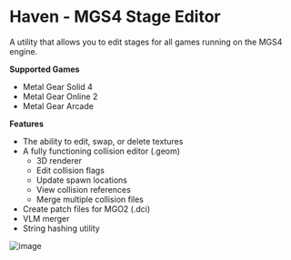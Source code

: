 # Haven - MGS4 Stage Editor

A utility that allows you to edit stages for all games running on the MGS4 engine.

**Supported Games**
- Metal Gear Solid 4
- Metal Gear Online 2
- Metal Gear Arcade

**Features**
- The ability to edit, swap, or delete textures
- A fully functioning collision editor (.geom)
    - 3D renderer
    - Edit collision flags
    - Update spawn locations
    - View collision references
    - Merge multiple collision files
- Create patch files for MGO2 (.dci)
- VLM merger
- String hashing utility

![image](https://github.com/user-attachments/assets/ee2992dd-bb2f-43b8-941e-0f0e35da91ef)